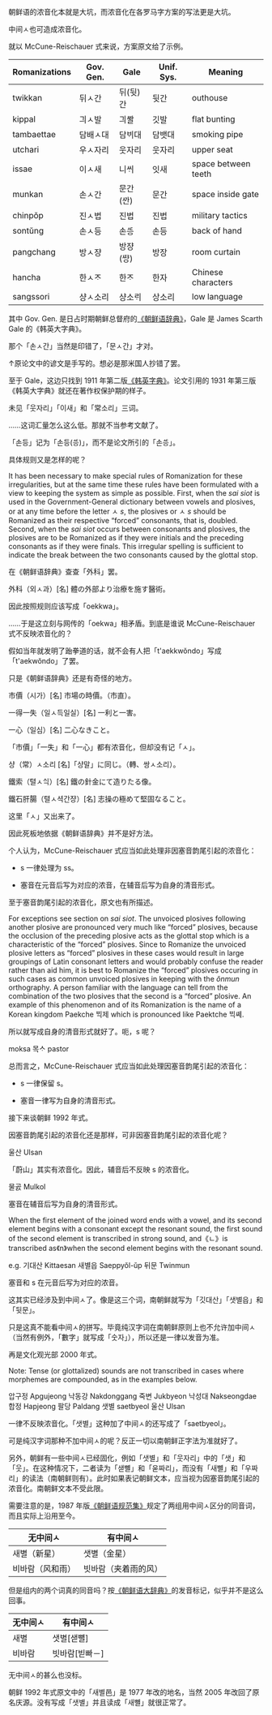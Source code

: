 朝鲜语的浓音化本就是大坑，而浓音化在各罗马字方案的写法更是大坑。

中间ㅅ也可造成浓音化。

就以 McCune-Reischauer 式来说，方案原文给了示例。

|Romanizations|Gov. Gen.|Gale|Unif. Sys.|Meaning|
|-|-|-|-|-|
|twikkan|뒤ㅅ간|뒤(뒷)간|뒷간|outhouse|
|kippal|긔ㅅ발|긔ᄲᅡᆯ|깃발|flat bunting|
|tambaettae|담배ㅅ대|담ᄇᆡ대|담뱃대|smoking pipe|
|utchari|우ㅅ자리|웃자리|웃자리|upper seat|
|issae|이ㅅ새|니ᄊᆡ|잇새|space between teeth|
|munkan|손ㅅ간|문간(ᄭᅡᆫ)|문간|space inside gate|
|chinpŏp|진ㅅ법|진법|진법|military tactics|
|sontŭng|손ㅅ등|손ᄯᅳᆼ|손등|back of hand|
|pangchang|방ㅅ쟝|방쟝(ᄶᅣᆼ)|방장|room curtain|
|hancha|한ㅅᄌᆞ|한ᄌᆞ|한자|Chinese characters|
|sangssori|샹ㅅ소리|샹소ᄅᆡ|상소리|low language|

其中 Gov. Gen. 是日占时期朝鲜总督府的[《朝鲜语辞典》](https://dl.ndl.go.jp/info:ndljp/pid/1761833)，Gale 是 James Scarth Gale 的《韩英大字典》。

那个「손ㅅ간」当然是印错了，「문ㅅ간」才对。

↑原论文中的谚文是手写的。想必是那米国人抄错了罢。

至于 Gale，这边只找到 1911 年第二版[《韩英字典》](https://dl.ndl.go.jp/info:ndljp/pid/991556)。论文引用的 1931 年第三版《韩英大字典》就还在著作权保护期的样子。

未见「웃자리」「이새」和「常소리」三词。

……这词汇量怎么这么低。那就不当参考文献了。

「손등」记为「손등(ᄯᅳᆼ)」，而不是论文所引的「손ᄯᅳᆼ」。

具体规则又是怎样的呢？

It has been necessary to make special rules of Romanization for these irregularities, but at the same time these rules have been formulated with a view to keeping the system as simple as possible. First, when the *sai siot* is used in the Government-General dictionary between vowels and plosives, or at any time before the letter ㅅ *s*, the plosives or ㅅ *s* should be Romanized as their respective “forced” consonants, that is, doubled. Second, when the *sai siot* occurs between consonants and plosives, the plosives are to be Romanized as if they were initials and the preceding consonants as if they were finals. This irregular spelling is sufficient to indicate the break between the two consonants caused by the glottal stop.

在《朝鲜语辞典》查查「外科」罢。

外科（외ㅅ과）[名] 體の外部より治療を施す醫術。

因此按照规则应该写成「oekkwa」。

……于是这立刻与网传的「oekwa」相矛盾。到底是谁说 McCune-Reischauer 式不反映浓音化的？

假如当年就发明了跆拳道的话，就不会有人把「t'aekkwŏndo」写成「t'aekwŏndo」了罢。

只是《朝鲜语辞典》还是有奇怪的地方。

市價（시가）[名] 市場の時價。（市直）。

一得一失（일ㅅ득일실）[名] 一利と一害。

一心（일심）[名] 二心なきこと。

「市價」「一失」和「一心」都有浓音化，但却没有记「ㅅ」。

샹（常）ㅅ소리 [名]「샹말」に同じ。（轉、쌍ㅅ소리）。

鐵索（텰ㅅᄉᆡᆨ）[名] 鐵の針金にて造りたる像。

鐵石肝腸（텰ㅅ셕간쟝）[名] 志操の極めて堅固なること。

这里「ㅅ」又出来了。

因此死板地依据《朝鲜语辞典》并不是好方法。

个人认为，McCune-Reischauer 式应当如此处理非因塞音韵尾引起的浓音化：

- s 一律处理为 ss。

- 塞音在元音后写为对应的浓音，在辅音后写为自身的清音形式。

至于塞音韵尾引起的浓音化，原文也有所描述。

For exceptions see section on *sai siot*. The unvoiced plosives following another plosive are pronounced very much like “forced” plosives, because the occlusion of the preceding plosive acts as the glottal stop which is a characteristic of the “forced” plosives. Since to Romanize the unvoiced plosive letters as “forced” plosives in these cases would result in large groupings of Latin consonant letters and would probably confuse the reader rather than aid him, it is best to Romanize the “forced” plosives occuring in such cases as common unvoiced plosives in keeping with the *ŏnmun* orthography. A person familiar with the language can tell from the combination of the two plosives that the second is a “forced” plosive. An example of this phenomenon and of its Romanization is the name of a Korean kingdom Paekche ᄇᆡᆨ제 which is pronounced like Paektche ᄇᆡᆨᄶᅦ.

所以就写成自身的清音形式就好了。呃，s 呢？

moksa 목ᄉᆞ pastor

总而言之，McCune-Reischauer 式应当如此处理因塞音韵尾引起的浓音化：

- s 一律保留 s。

- 塞音一律写为自身的清音形式。

接下来谈朝鲜 1992 年式。

因塞音韵尾引起的浓音化还是那样，可非因塞音韵尾引起的浓音化呢？

울산 Ulsan

「蔚山」其实有浓音化。因此，辅音后不反映 s 的浓音化。

물곬 Mulkol

塞音在辅音后写为自身的清音形式。

When the first element of the joined word ends with a vowel, and its second element begins with a consonant except the resonant sound, the first sound of the second element is transcribed in strong sound, and《ㄴ》is transcribed as《n》when the second element begins with the resonant sound.

e.g. 기대산 Kittaesan 새별읍 Saeppyŏl-ŭp 뒤문 Twinmun

塞音和 s 在元音后写为对应的浓音。

这其实已经涉及到中间ㅅ了。像是这三个词，南朝鲜就写为「깃대산」「샛별읍」和「뒷문」。

只是这真不能看中间ㅅ的拼写。毕竟纯汉字词在南朝鲜原则上也不允许加中间ㅅ（当然有例外，「數字」就写成「숫자」），所以还是一律以发音为准。

再是文化观光部 2000 年式。

Note: Tense (or glottalized) sounds are not transcribed in cases where morphemes are compounded, as in the examples below.

압구정 Apgujeong 낙동강 Nakdonggang 죽변 Jukbyeon 낙성대 Nakseongdae 합정 Hapjeong 팔당 Paldang 샛별 saetbyeol 울산 Ulsan

一律不反映浓音化。「샛별」这种加了中间ㅅ的还写成了「saetbyeol」。

可是纯汉字词那种不加中间ㅅ的呢？反正一切以南朝鲜正字法为准就好了。

另外，朝鲜有一些中间ㅅ已经固化，例如「샛별」和「웃자리」中的「샛」和「웃」。在这种情况下，二者读为「샏뼐」和「욷짜리」，而没有「새뼐」和「우짜리」的读法（南朝鲜则有）。此时如果表记朝鲜文本，应当视为因塞音韵尾引起的浓音化。南朝鲜文本不受此限。

需要注意的是，1987 年版[《朝鲜语规范集》](https://ja.wikisource.org/wiki/%E6%9C%9D%E9%AE%AE%E8%AA%9E%E8%A6%8F%E7%AF%84%E9%9B%86(1987)/%E6%AD%A3%E6%9B%B8%E6%B3%95)规定了两组用中间ㅅ区分的同音词，而且实际上沿用至今。

|无中间ㅅ|有中间ㅅ|
|-|-|
|새별（新星）|샛별（金星）|
|비바람（风和雨）|빗바람（夹着雨的风）|

但是组内的两个词真的同音吗？按[《朝鲜语大辞典》](https://dprktoday.com/kor_dic/index.php)的发音标记，似乎并不是这么回事。

|无中间ㅅ|有中间ㅅ|
|-|-|
|새별|샛별\[샏뼐\]|
|비바람|빗바람\[빋빠－\]|

无中间ㅅ的甚么也没标。

朝鲜 1992 年式原文中的「새별邑」是 1977 年改的地名，当然 2005 年改回了原名庆源。没有写成「샛별」并且读成「새뼐」就很正常了。
